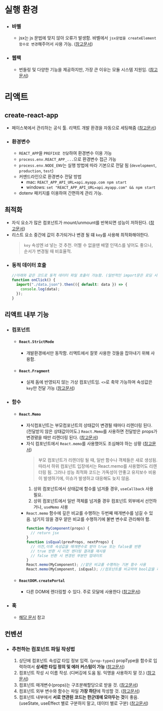 # 실행 환경

- ### **바벨**

  - jsx는 js 문법에 맞지 않아 오류가 발생함. 바벨에서 `jsx문법을 createElement 함수로 변경`해주어서 사용 가능. ([참고문서](../chapter1/1-2/README.md))

- ### **웹팩**

  - 번들링 및 다양한 기능을 제공하지만, 가장 큰 이유는 모듈 시스템 지원임. ([참고문서](../chapter1/1-3/README.md))

# 리액트

## **create-react-app**

- 페이스북에서 관리하는 공식 툴. 리액트 개발 환경을 자동으로 세팅해줌 ([참고문서](../chapter1/1-4~1-6/README.md))
- ### 환경변수
  - `REACT_APP`을 `PREFIX로 전달`하여 환경변수 이용 가능
  - `process.env.REACT_APP_...`으로 환경변수 접근 가능
  - `process.env.NODE_ENV`는 실행 방법에 따라 기본으로 전달 됨 (`development`, `production`, `test`)
  - 커맨드라인으로 환경변수 전달 방법
    - mac: `REACT_APP_API_URL=api.myapp.com npm start`
    - windows: `set "REACT_APP_API_URL=api.myapp.com" && npm start`
  - dotenv 패키지를 이용하여 간편하게 관리 가능.

## **최적화**

- 자식 요소가 많은 컴포넌트가 mount/unmount를 반복되면 성능이 저하된다. ([참고문서](../chapter5/5-9/README.md))
- 리스트 요소 중간에 값이 추가되거나 변경 될 떄 `key`를 사용해 최적화해야한다.
  > `key` 속성엔 id 넣는 것 추천. 어쩔 수 없을땐 배열 인덱스를 넣어도 좋으나, 순서가 변경될 때 비효율적.
- ### 동적 데이터 호출
  ```javascript
  //아래와 같은 코드로 동적 데이터 파일 호출이 가능함. (일반적인 import문은 로딩 시 항상 불러오지만, 아래와 같은 동적 import문은 코드 실행 시점에 불러옴)
  function onClick() {
    import("./data.json").then(({ default: data }) => {
      console.log(data);
    });
  }
  ```

## **리액트 내부 기능**

- ### **컴포넌트**
  - #### `React.StrictMode`
    - 개발환경에서만 동작함. 리액트에서 잘못 사용한 것들을 잡아내기 위해 사용함.
  - #### `React.Fragment`
    - 실제 돔에 반영되지 않는 가상 컴포넌트임. `<>`로 축약 가능하며 속성값은 `key`만 전달 가능 ([참고문서](../chapter2/2-3/README.md))
- ### **함수**
  - #### `React.Memo`
    - 자식컴포넌트는 부모컴포넌트의 상태값이 변경될 때마다 리렌더링 된다. (전달받지 않은 상태값이어도.) `React.Memo`를 사용하면 전달받은 props가 변경됐을 때만 리렌더링 된다. ([참고문서](../chapter2/2-2/README.md))
    - 자식 컴포넌트에서 `React.memo`를 사용했어도 조심해야 하는 상황 ([참고문서](../chapter5/5-8/README.md))
      > 부모 컴포넌트가 리렌더링 될 때, 일반 함수나 객체들은 새로 생성됨. 따라서 하위 컴포넌트 입장에서는 React.memo를 사용했어도 리렌더링 됨.
      > 그러나 성능 최적화 코드는 가독성이 안좋고 유지보수 비용이 발생하기에, 이슈가 발생하고 대응해도 늦지 않음.
      1. 상위 컴포넌트에서 상태값에 함수를 넘겨줄 경우, `useCallback` 사용 필요.
      2. 상위 컴포넌트에서 일반 객체를 넘겨줄 경우 컴포넌트 외부에서 선언하거나, `useMemo` 사용
    - `React.memo` 함수에 깊은 비교를 수행하는 두번째 매개변수를 넘길 수 있음. 넘기지 않을 경우 얕은 비교를 수행하기에 불변 변수로 관리해야 함.
      ```javascript
      function MyComponent(props) {
        // return jsx
      }
      function isEqual(prevProps, nextProps) {
        // 이전,이후 속성값을 매개변수로 받아 true 또는 false를 반환
        // true 반환 시 이전 렌더링 결과를 재사용
        // false 반환 시 변경된 부분만 업데이트
      }
      React.memo(MyComponent); //얕은 비교를 수행하는 기본 함수 사용
      React.memo(MyComponent, isEqual); //컴포넌트를 비교하여 bool값을 리턴하는 커스텀 함수 사용
      ```
  - #### `ReactDOM.createPortal`
    - 다른 DOM에 렌더링할 수 있다. 주로 모달에 사용한다 ([참고문서](../chapter2/2-3/README.md))
- ### **훅**
  - [해당 문서](./Hook.md) 참고

## **컨벤션**

- ### 추천하는 컴포넌트 파일 작성법

  1. 상단에 컴포넌트 속성값 타입 정보 입력. (`prop-types`) propType을 함수로 입력하여서 **상세한 타입 정의 및 에러 커스텀이 가능** ([참고문서](../chapter5/5-2/README.md))
  2. 컴포넌트 작성 시 이름 작성. (디버깅에 도움 됨. 익명을 사용하지 말 것.) ([참고문서](../chapter5/5-1/README.md))
  3. 컴포넌트 매개변수(props)는 구조분해할당으로 받을 것. ([참고문서](../chapter5/5-1/README.md))
  4. 컴포넌트 외부 변수와 함수는 파일 **가장 하단**에 작성할 것. ([참고문서](../chapter5/5-1/README.md))
  5. 컴포넌트 내부에서 **서로 연관된 코드는 한군데에 모아두는 것**이 좋음. (useState, useEffect 별로 구분하지 말고, 데이터 별로 구분) ([참고문서](../chapter5/5-1/README.md))

